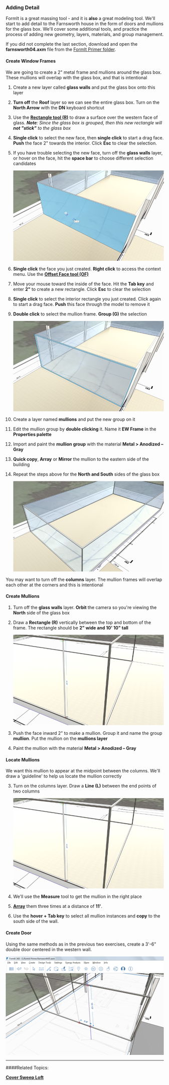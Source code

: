 ### Adding Detail
FormIt is a great massing tool - and it is **also** a great modeling tool. We'll start to add detail to the Farnsworth house in the form of doors and mullions for the glass box. We'll cover some additional tools, and practice the process of adding new geometry, layers, materials, and group management.

If you did not complete the last section, download and open the **farnsworth04.axm** file from the [FormIt Primer folder](https://autodesk.app.box.com/s/thavswirrbflit27rbqzl26ljj7fu1uv/1/9025446442).

#### Create Window Frames
We are going to create a 2" metal frame and mullions around the glass box. These mullions will overlap with the glass box, and that is intentional

1. Create a new layer called **glass walls** and put the glass box onto this layer

1. **Turn off** the **Roof** layer so we can see the entire glass box. Turn on the **North Arrow** with the **DN** keyboard shortcut

2. Use the [**Rectangle tool (R)**](../tool-library/rectangle-tool.md) to draw a surface over the western face of glass. _**Note**: Since the glass box is grouped, then this new rectangle will **not "stick"** to the glass box_

3. **Single click** to select the new face, then **single click** to start a drag face. **Push** the face 2" towards the interior. Click **Esc** to clear the selection. 

4. If you have trouble selecting the new face, turn off the **glass walls** layer, or hover on the face, hit the **space bar** to choose different selection candidates

    ![](./images/24f63252-b1e6-4071-ba24-961269bf4490.png)
    
3. **Single click** the face you just created. **Right click** to access the context menu. Use the [**Offset Face tool (OF)**](../tool-library/extrude-cut-and-offset-faces.md)

4. Move your mouse toward the inside of the face. Hit the **Tab key** and enter **2"** to create a new rectangle. Click **Esc** to clear the selection

5. **Single click** to select the interior rectangle you just created. Click again to start a drag face. **Push** this face through the model to remove it

6. **Double click** to select the mullion frame. **Group (G)** the selection

    ![](./images/UpperTerraceSketch_15.png)
    
7. Create a layer named **mullions** and  put the new group on it

8. Edit the mullion group by **double clicking** it. Name it **EW Frame** in the **Properties palette**

6. Import and paint the **mullion group** with the material **Metal &gt; Anodized – Gray**

7. **Quick copy**, **Array** or **Mirror** the mullion to the eastern side of the building

8. Repeat the steps above for the **North and South** sides of the glass box

    ![](./images/UpperTerraceSketch_16.png)

You may want to turn off the **columns** layer. The mullion frames will overlap each other at the corners and this is intentional

    
#### Create Mullions

1. Turn off the **glass walls** layer. **Orbit** the camera so you're viewing the **North** side of the glass box

2. Draw a **Rectangle (R)** vertically between the top and bottom of the frame. The rectangle should be **2" wide and 10' 10" tall**

    ![](./images/7657c4da-7a46-4b50-9458-d08286f9efa4.png)

2. Push the face inward 2" to make a mullion. Group it and name the group **mullion**. Put the mullion on the **mullions layer**

4. Paint the mullion with the material **Metal &gt; Anodized – Gray**

#### Locate Mullions
We want this mullion to appear at the midpoint between the columns. We'll draw a 'guideline' to help us locate the mullion correctly

3. Turn on the columns layer. Draw a **Line (L)** between the end points of two columns

    ![](./images/7657c4da-7a46-4b50-9458-d08286f9efa4.png)

4. We'll use the **Measure** tool to get the mullion in the right place

5. [**Array**](../tool-library/tilt-array-copy-and-paste.md) them three times at a distance of **11'**.

6. Use the **hover + Tab key** to select all mullion instances and **copy** to the south side of the wall.

#### Create Door
Using the same methods as in the previous two exercises, create a 3'-6" double door centered in the western wall.

![](./images/a4f7bb20-db89-4638-a3ad-4ae05c63d351.png)

---
####Related Topics:

[**Cover Sweep Loft**](../tool-library/cover-sweep-loft.md)